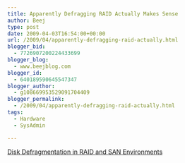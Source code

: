 ```yaml
---
title: Apparently Defragging RAID Actually Makes Sense
author: Beej
type: post
date: 2009-04-03T16:54:00+00:00
url: /2009/04/apparently-defragging-raid-actually.html
blogger_bid:
  - 7726907200224433699
blogger_blog:
  - www.beejblog.com
blogger_id:
  - 640189590645547347
blogger_author:
  - g108669953529091704409
blogger_permalink:
  - /2009/04/apparently-defragging-raid-actually.html
tags:
  - Hardware
  - SysAdmin

---
```

[Disk Defragmentation in RAID and SAN Environments][1]

 [1]: http://www.perfectdisk.com/user_data/white_papers/raid_san_environment.pdf "FAT Disk Defragmentation in RAID and SAN Environments"